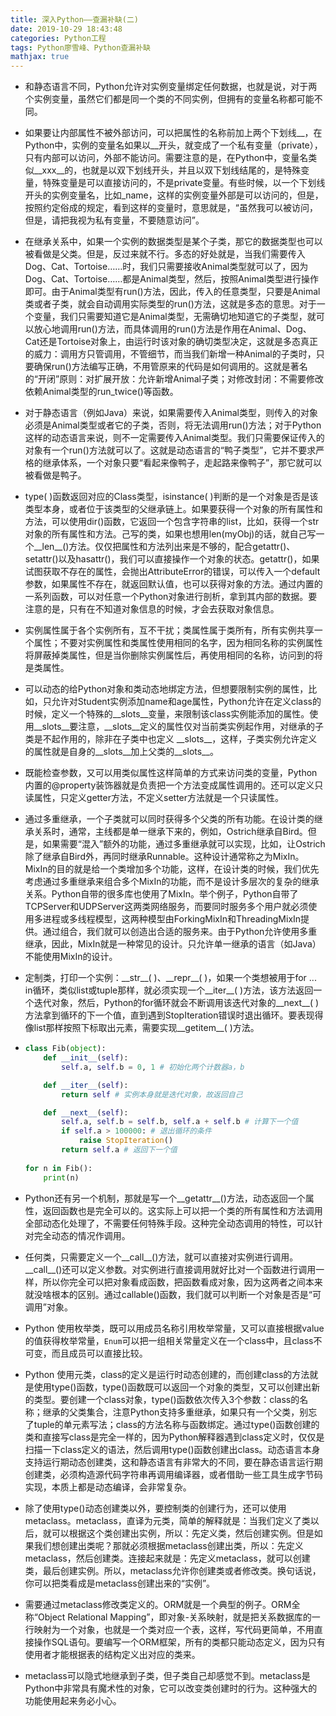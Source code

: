```yaml
---
title: 深入Python——查漏补缺(二)
date: 2019-10-29 18:43:48
categories: Python工程
tags: Python廖雪峰、Python查漏补缺
mathjax: true
---
```


* 和静态语言不同，Python允许对实例变量绑定任何数据，也就是说，对于两个实例变量，虽然它们都是同一个类的不同实例，但拥有的变量名称都可能不同。

* 如果要让内部属性不被外部访问，可以把属性的名称前加上两个下划线\_\_，在Python中，实例的变量名如果以\__开头，就变成了一个私有变量（private），只有内部可以访问，外部不能访问。<!--more-->需要注意的是，在Python中，变量名类似\_\_xxx\_\_的，也就是以双下划线开头，并且以双下划线结尾的，是特殊变量，特殊变量是可以直接访问的，不是private变量。有些时候，以一个下划线开头的实例变量名，比如_name，这样的实例变量外部是可以访问的，但是，按照约定俗成的规定，看到这样的变量时，意思就是，“虽然我可以被访问，但是，请把我视为私有变量，不要随意访问”。

* 在继承关系中，如果一个实例的数据类型是某个子类，那它的数据类型也可以被看做是父类。但是，反过来就不行。多态的好处就是，当我们需要传入Dog、Cat、Tortoise……时，我们只需要接收Animal类型就可以了，因为Dog、Cat、Tortoise……都是Animal类型，然后，按照Animal类型进行操作即可。由于Animal类型有run()方法，因此，传入的任意类型，只要是Animal类或者子类，就会自动调用实际类型的run()方法，这就是多态的意思。对于一个变量，我们只需要知道它是Animal类型，无需确切地知道它的子类型，就可以放心地调用run()方法，而具体调用的run()方法是作用在Animal、Dog、Cat还是Tortoise对象上，由运行时该对象的确切类型决定，这就是多态真正的威力：调用方只管调用，不管细节，而当我们新增一种Animal的子类时，只要确保run()方法编写正确，不用管原来的代码是如何调用的。这就是著名的“开闭”原则：对扩展开放：允许新增Animal子类；对修改封闭：不需要修改依赖Animal类型的run_twice()等函数。

* 对于静态语言（例如Java）来说，如果需要传入Animal类型，则传入的对象必须是Animal类型或者它的子类，否则，将无法调用run()方法；对于Python这样的动态语言来说，则不一定需要传入Animal类型。我们只需要保证传入的对象有一个run()方法就可以了。这就是动态语言的“鸭子类型”，它并不要求严格的继承体系，一个对象只要“看起来像鸭子，走起路来像鸭子”，那它就可以被看做是鸭子。

* type( )函数返回对应的Class类型，isinstance( )判断的是一个对象是否是该类型本身，或者位于该类型的父继承链上。如果要获得一个对象的所有属性和方法，可以使用dir()函数，它返回一个包含字符串的list，比如，获得一个str对象的所有属性和方法。己写的类，如果也想用len(myObj)的话，就自己写一个\_\_len\_\_()方法。仅仅把属性和方法列出来是不够的，配合getattr()、setattr()以及hasattr()，我们可以直接操作一个对象的状态。getattr()，如果试图获取不存在的属性，会抛出AttributeError的错误，可以传入一个default参数，如果属性不存在，就返回默认值，也可以获得对象的方法。通过内置的一系列函数，可以对任意一个Python对象进行剖析，拿到其内部的数据。要注意的是，只有在不知道对象信息的时候，才会去获取对象信息。

* 实例属性属于各个实例所有，互不干扰；类属性属于类所有，所有实例共享一个属性；不要对实例属性和类属性使用相同的名字，因为相同名称的实例属性将屏蔽掉类属性，但是当你删除实例属性后，再使用相同的名称，访问到的将是类属性。

* 可以动态的给Python对象和类动态地绑定方法，但想要限制实例的属性，比如，只允许对Student实例添加name和age属性，Python允许在定义class的时候，定义一个特殊的\_\_slots\_\_变量，来限制该class实例能添加的属性。使用\_\_slots\_\_要注意，\_\_slots\_\_定义的属性仅对当前类实例起作用，对继承的子类是不起作用的，除非在子类中也定义 \_\_slots\_\_，这样，子类实例允许定义的属性就是自身的\_\_slots\_\_加上父类的\_\_slots\_\_。

* 既能检查参数，又可以用类似属性这样简单的方式来访问类的变量，Python内置的@property装饰器就是负责把一个方法变成属性调用的。还可以定义只读属性，只定义getter方法，不定义setter方法就是一个只读属性。

* 通过多重继承，一个子类就可以同时获得多个父类的所有功能。在设计类的继承关系时，通常，主线都是单一继承下来的，例如，Ostrich继承自Bird。但是，如果需要“混入”额外的功能，通过多重继承就可以实现，比如，让Ostrich除了继承自Bird外，再同时继承Runnable。这种设计通常称之为MixIn。MixIn的目的就是给一个类增加多个功能，这样，在设计类的时候，我们优先考虑通过多重继承来组合多个MixIn的功能，而不是设计多层次的复杂的继承关系。Python自带的很多库也使用了MixIn。举个例子，Python自带了TCPServer和UDPServer这两类网络服务，而要同时服务多个用户就必须使用多进程或多线程模型，这两种模型由ForkingMixIn和ThreadingMixIn提供。通过组合，我们就可以创造出合适的服务来。由于Python允许使用多重继承，因此，MixIn就是一种常见的设计。只允许单一继承的语言（如Java）不能使用MixIn的设计。

* 定制类，打印一个实例：\_\_str\_\_( )、\_\_repr\_\_( )，如果一个类想被用于for ... in循环，类似list或tuple那样，就必须实现一个\_\_iter\_\_( )方法，该方法返回一个迭代对象，然后，Python的for循环就会不断调用该迭代对象的\_\_next\_\_( )方法拿到循环的下一个值，直到遇到StopIteration错误时退出循环。要表现得像list那样按照下标取出元素，需要实现\_\_getitem\_\_( )方法。

* ```python
  class Fib(object):
      def __init__(self):
          self.a, self.b = 0, 1 # 初始化两个计数器a，b
  
      def __iter__(self):
          return self # 实例本身就是迭代对象，故返回自己
  
      def __next__(self):
          self.a, self.b = self.b, self.a + self.b # 计算下一个值
          if self.a > 100000: # 退出循环的条件
              raise StopIteration()
          return self.a # 返回下一个值
        
  for n in Fib():
      print(n)
  ```

* Python还有另一个机制，那就是写一个\_\_getattr\_\_()方法，动态返回一个属性，返回函数也是完全可以的。这实际上可以把一个类的所有属性和方法调用全部动态化处理了，不需要任何特殊手段。这种完全动态调用的特性，可以针对完全动态的情况作调用。

* 任何类，只需要定义一个\_\_call\_\_()方法，就可以直接对实例进行调用。\_\_call\_\_()还可以定义参数。对实例进行直接调用就好比对一个函数进行调用一样，所以你完全可以把对象看成函数，把函数看成对象，因为这两者之间本来就没啥根本的区别。通过callable()函数，我们就可以判断一个对象是否是“可调用”对象。

* Python 使用枚举类，既可以用成员名称引用枚举常量，又可以直接根据value的值获得枚举常量，`Enum`可以把一组相关常量定义在一个class中，且class不可变，而且成员可以直接比较。

* Python 使用元类，class的定义是运行时动态创建的，而创建class的方法就是使用type()函数，type()函数既可以返回一个对象的类型，又可以创建出新的类型。要创建一个class对象，type()函数依次传入3个参数：class的名称；继承的父类集合，注意Python支持多重继承，如果只有一个父类，别忘了tuple的单元素写法；class的方法名称与函数绑定。通过type()函数创建的类和直接写class是完全一样的，因为Python解释器遇到class定义时，仅仅是扫描一下class定义的语法，然后调用type()函数创建出class。动态语言本身支持运行期动态创建类，这和静态语言有非常大的不同，要在静态语言运行期创建类，必须构造源代码字符串再调用编译器，或者借助一些工具生成字节码实现，本质上都是动态编译，会非常复杂。

* 除了使用type()动态创建类以外，要控制类的创建行为，还可以使用metaclass。metaclass，直译为元类，简单的解释就是：当我们定义了类以后，就可以根据这个类创建出实例，所以：先定义类，然后创建实例。但是如果我们想创建出类呢？那就必须根据metaclass创建出类，所以：先定义metaclass，然后创建类。连接起来就是：先定义metaclass，就可以创建类，最后创建实例。所以，metaclass允许你创建类或者修改类。换句话说，你可以把类看成是metaclass创建出来的“实例”。

* 需要通过metaclass修改类定义的。ORM就是一个典型的例子。ORM全称“Object Relational Mapping”，即对象-关系映射，就是把关系数据库的一行映射为一个对象，也就是一个类对应一个表，这样，写代码更简单，不用直接操作SQL语句。要编写一个ORM框架，所有的类都只能动态定义，因为只有使用者才能根据表的结构定义出对应的类来。

* metaclass可以隐式地继承到子类，但子类自己却感觉不到。metaclass是Python中非常具有魔术性的对象，它可以改变类创建时的行为。这种强大的功能使用起来务必小心。



























